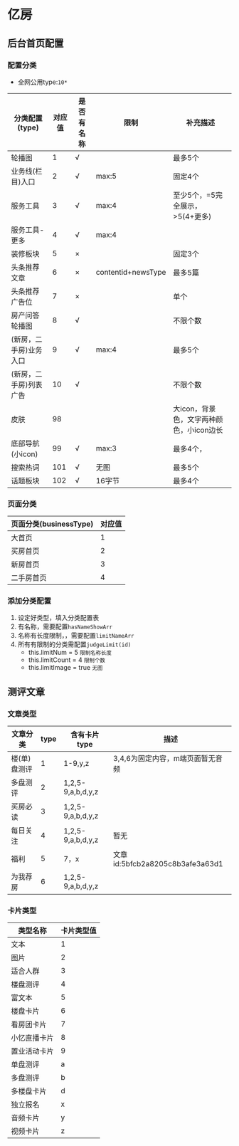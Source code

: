 # 亿房

## 后台首页配置

### 配置分类

* 全网公用type:`10*`

| 分类配置(type)         | 对应值 | 是否有名称 | 限制               | 补充描述                                 |
| ---------------------- | ------ | ---------- | ------------------ | ---------------------------------------- |
| 轮播图                 | 1      | √          |                    | 最多5个                                  |
| 业务线(栏目)入口       | 2      | √          | max:5              | 固定4个                                  |
| 服务工具               | 3      | √          | max:4              | 至少5个，=5完全展示，>5(4+更多)          |
| 服务工具-更多          | 4      | √          | max:4              |                                          |
| 装修板块               | 5      | ×          |                    | 固定3个                                  |
| 头条推荐文章           | 6      | ×          | contentid+newsType | 最多5篇                                  |
| 头条推荐广告位         | 7      | ×          |                    | 单个                                     |
| 房产问答轮播图         | 8      | √          |                    | 不限个数                                 |
| (新房，二手房)业务入口 | 9      | √          | max:4              | 最多5个                                  |
| (新房，二手房)列表广告 | 10     | √          |                    | 不限个数                                 |
| 皮肤                   | 98     |            |                    | 大icon，背景色，文字两种颜色，小icon边长 |
| 底部导航(小icon)       | 99     | √          | max:3              | 最多4个，                                |
| 搜索热词               | 101    | √          | 无图               | 最多5个                                  |
| 话题板块               | 102    | √          | 16字节             | 最多4个                                  |


### 页面分类

| 页面分类(businessType) | 对应值 |
| ---------------------- | ------ |
| 大首页                 | 1      |
| 买房首页               | 2      |
| 新房首页               | 3      |
| 二手房首页             | 4      |

### 添加分类配置

1. 设定好类型，填入分类配置表
2. 有名称，需要配置`hasNameShowArr`
3. 名称有长度限制，，需要配置`limitNameArr`
4. 所有有限制的分类需配置`judgeLimit(id)`
   * this.limitNum = 5 `限制名称长度`
   * this.limitCount = 4 `限制个数`
   * this.limitImage = true `无图`

## 测评文章

### 文章类型
| 文章分类     | type | 含有卡片type      | 描述                             |
| ------------ | ---- | ----------------- | -------------------------------- |
| 楼(单)盘测评 | 1    | 1-9,y,z           | 3,4,6为固定内容，m端页面暂无音频 |
| 多盘测评     | 2    | 1,2,5-9,a,b,d,y,z |                                  |
| 买房必读     | 3    | 1,2,5-9,a,b,d,y,z |                                  |
| 每日关注     | 4    | 1,2,5-9,a,b,d,y,z | 暂无                             |
| 福利         | 5    | 7，x              | 文章id:5bfcb2a8205c8b3afe3a63d1  |
| 为我荐房     | 6    | 1,2,5-9,a,b,d,y,z |                                  |

### 卡片类型
| 类型名称     | 卡片类型值 |
| ------------ | ---------- |
| 文本         | 1          |
| 图片         | 2          |
| 适合人群     | 3          |
| 楼盘测评     | 4          |
| 富文本       | 5          |
| 楼盘卡片     | 6          |
| 看房团卡片   | 7          |
| 小忆直播卡片 | 8          |
| 置业活动卡片 | 9          |
| 单盘测评     | a          |
| 多盘测评     | b          |
| 多楼盘卡片   | d          |
| 独立报名     | x          |
| 音频卡片     | y          |
| 视频卡片     | z          |
